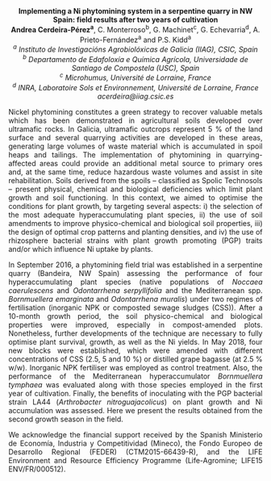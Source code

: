 <center><strong>Implementing a Ni phytomining system in a serpentine quarry in NW
Spain: field results after two years of cultivation</strong>

<center><strong>Andrea Cerdeira-Pérez<sup>a</sup></strong>, C. Monterroso<sup>b</sup>, G. Machinet<sup>c</sup>, G.
Echevarria<sup>d</sup>, A. Prieto-Fernández<sup>a</sup> and P.S. Kidd<sup>a</sup>

<center><i><sup>a</sup> Instituto de Investigacións Agrobiolóxicas de Galicia (IIAG), CSIC,
Spain</i>

<center><i><sup>b</sup> Departamento de Edafoloxía e Química Agrícola, Universidade de
Santiago de Compostela (USC), Spain</i>

<center><i><sup>c</sup> Microhumus, Université de Lorraine, France</i>

<center><i><sup>d</sup> INRA, Laboratoire Sols et Environnement, Université de Lorraine,
France</i>

<center><i>acerdeira@iiag.csic.es</i>

<p style=text-align:justify>Nickel phytomining constitutes a green strategy to recover valuable
metals which has been demonstrated in agricultural soils developed over
ultramafic rocks. In Galicia, ultramafic outcrops represent 5 % of the
land surface and several quarrying activities are developed in these
areas, generating large volumes of waste material which is accumulated
in spoil heaps and tailings. The implementation of phytomining in
quarrying-affected areas could provide an additional metal source to
primary ores and, at the same time, reduce hazardous waste volumes and
assist in site rehabilitation. Soils derived from the spoils –
classified as Spolic Technosols – present physical, chemical and
biological deficiencies which limit plant growth and soil functioning.
In this context, we aimed to optimise the conditions for plant growth,
by targeting several aspects: i) the selection of the most adequate
hyperaccumulating plant species, ii) the use of soil amendments to
improve physico-chemical and biological soil properties, iii) the design
of optimal crop patterns and planting densities, and iv) the use of
rhizosphere bacterial strains with plant growth promoting (PGP) traits
and/or which influence Ni uptake by plants.

<p style=text-align:justify>In September 2016, a phytomining field trial was established in a
serpentine quarry (Bandeira, NW Spain) assessing the performance of four
hyperaccumulating plant species (native populations of <i>Noccaea
caerulescens</i> and <i>Odontarrhena serpyllifolia</i> and the Mediterranean
spp. <i>Bornmuellera emarginata</i> and <i>Odontarrhena muralis</i>) under two
regimes of fertilisation (inorganic NPK or composted sewage sludges
(CSS)). After a 10-month growth period, the soil physico-chemical and
biological properties were improved, especially in compost-amended
plots. Nonetheless, further developments of the technique are necessary
to fully optimise plant survival, growth, as well as the Ni yields. In
May 2018, four new blocks were established, which were amended with
different concentrations of CSS (2.5, 5 and 10 %) or distilled grape
bagasse (at 2.5 % w/w). Inorganic NPK fertiliser was employed as control
treatment. Also, the performance of the Mediterranean hyperaccumulator
<i>Bornmuellera tymphaea</i> was evaluated along with those species employed
in the first year of cultivation. Finally, the benefits of inoculating
with the PGP bacterial strain LA44 (<i>Arthrobacter nitroguajacolicus</i>) on
plant growth and Ni accumulation was assessed. Here we present the
results obtained from the second growth season in the field.

<p style=text-align:justify>We acknowledge the financial support received by the Spanish Ministerio
de Economía, Industria y Competitividad (Mineco), the Fondo Europeo de
Desarrollo Regional (FEDER) (CTM2015-66439-R), and the LIFE Environment
and Resource Efficiency Programme (Life-Agromine; LIFE15 ENV/FR/000512).
